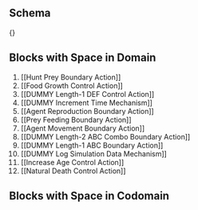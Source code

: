 ## Schema

{}

## Blocks with Space in Domain
1. [[Hunt Prey Boundary Action]]
2. [[Food Growth Control Action]]
3. [[DUMMY Length-1 DEF Control Action]]
4. [[DUMMY Increment Time Mechanism]]
5. [[Agent Reproduction Boundary Action]]
6. [[Prey Feeding Boundary Action]]
7. [[Agent Movement Boundary Action]]
8. [[DUMMY Length-2 ABC Combo Boundary Action]]
9. [[DUMMY Length-1 ABC Boundary Action]]
10. [[DUMMY Log Simulation Data Mechanism]]
11. [[Increase Age Control Action]]
12. [[Natural Death Control Action]]

## Blocks with Space in Codomain


